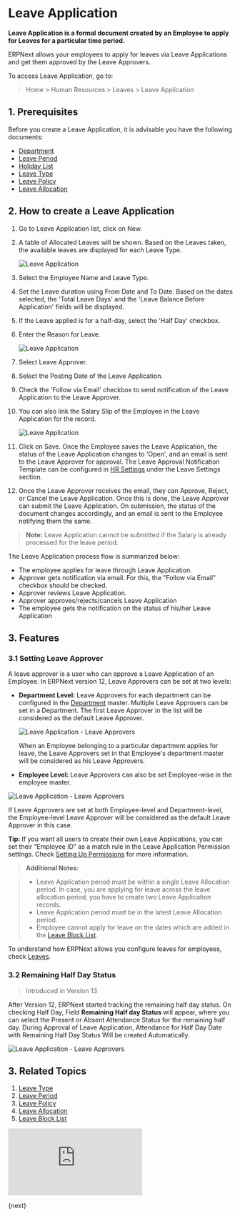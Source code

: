 <!-- add-breadcrumbs -->
# Leave Application

**Leave Application is a formal document created by an Employee to apply for Leaves for a particular time period.**

ERPNext allows your employees to apply for leaves via Leave Applications and get them approved by the Leave Approvers.

To access Leave Application, go to:

> Home > Human Resources > Leaves > Leave Application

## 1. Prerequisites

Before you create a Leave Application, it is advisable you have the following documents:

* [Department](/docs/user/manual/en/human-resources/department)
* [Leave Period](/docs/user/manual/en/human-resources/leave-period)
* [Holiday List](/docs/user/manual/en/human-resources/holiday-list)
* [Leave Type](/docs/user/manual/en/human-resources/leave-type)
* [Leave Policy](/docs/user/manual/en/human-resources/leave-policy)
* [Leave Allocation](/docs/user/manual/en/human-resources/leave-allocation)

## 2. How to create a Leave Application

1. Go to Leave Application list, click on New.
1. A table of Allocated Leaves will be shown. Based on the Leaves taken, the available leaves are displayed for each Leave Type.

     <img class="screenshot" alt="Leave Application" src="{{docs_base_url}}/assets/img/human-resources/leave-app.png">


1. Select the Employee Name and Leave Type.
1. Set the Leave duration using From Date and To Date. Based on the dates selected, the 'Total Leave Days' and the 'Leave Balance Before Application' fields will be displayed.
1. If the Leave applied is for a half-day, select the 'Half Day' checkbox.
1. Enter the Reason for Leave.

    <img class="screenshot" alt="Leave Application" src="{{docs_base_url}}/assets/img/human-resources/leave-app1.png">


1. Select Leave Approver.
1. Select the Posting Date of the Leave Application.
1. Check the 'Follow via Email' checkbox to send notification of the Leave Application to the Leave Approver.
1. You can also link the Salary Slip of the Employee in the Leave Application for the record.

    <img class="screenshot" alt="Leave Application" src="{{docs_base_url}}/assets/img/human-resources/leave-app3.png">

1. Click on Save. Once the Employee saves the Leave Application, the status of the Leave Application changes to 'Open', and an email is sent to the Leave Approver for approval. The Leave Approval Notification Template can be configured in [HR Settings](/docs/user/manual/en/human-resources/hr-settings) under the Leave Settings section.
1. Once the Leave Approver receives the email, they can Approve, Reject, or Cancel the Leave Application. Once this is done, the Leave Approver can submit the Leave Application. On submission, the status of the document changes accordingly, and an email is sent to the Employee notifying them the same.


> **Note:** Leave Application cannot be submitted if the Salary is already processed for the leave period.

The Leave Application process flow is summarized below:

- The employee applies for leave through Leave Application.
- Approver gets notification via email. For this, the "Follow via Email" checkbox should be checked.
- Approver reviews Leave Application.
- Approver approves/rejects/cancels Leave Application
- The employee gets the notification on the status of his/her Leave Application

## 3. Features

### 3.1 Setting Leave Approver

A leave approver is a user who can approve a Leave Application of an Employee. In ERPNext version 12, Leave Approvers can be set at two levels:

* **Department Level:** Leave Approvers for each department can be configured in the [Department](/docs/user/manual/en/human-resources/department) master. Multiple Leave Approvers can be set in a Department. The first Leave Approver in the list will be considered as the default Leave Approver.


    <img class="screenshot" alt="Leave Application - Leave Approvers" src="{{docs_base_url}}/assets/img/human-resources/leave-app4.png">

    When an Employee belonging to a particular department applies for leave, the Leave Approvers set in that Employee's department master will be considered as his Leave Approvers.


* **Employee Level:**
Leave Approvers can also be set Employee-wise in the employee master.


 <img class="screenshot" alt="Leave Application - Leave Approvers" src="{{docs_base_url}}/assets/img/human-resources/employee-level-approvers.png">

If Leave Approvers are set at both Employee-level and Department-level, the Employee-level Leave Approver will be considered as the default Leave Approver in this case.

 **Tip:** If you want all users to create their own Leave Applications, you can set
their “Employee ID” as a match rule in the Leave Application Permission
settings. Check [Setting Up Permissions](/docs/user/manual/en/setting-up/users-and-permissions/user-permissions.html)
for more information.

> **Additional Notes:**

>* Leave Application period must be within a single Leave Allocation period. In case, you are applying for leave across the leave allocation period, you have to create two Leave Application records.
>* Leave Application period must be in the latest Leave Allocation period.
>* Employee cannot apply for leave on the dates which are added in the [Leave Block List](/docs/user/manual/en/human-resources/leave-block-list).

To understand how ERPNext allows you configure leaves for employees, check [Leaves](/docs/user/manual/en/human-resources/leave-management-intro/).


### 3.2 Remaining Half Day Status
> Introduced in Version 13

After Version 12, ERPNext started tracking the remaining half day status. On checking Half Day, Field **Remaining Half day Status** will appear, where you can select the Present or Absent Attendance Status for the remaining half day. During Approval of Leave Application, Attendance for Half Day Date with Remaining Half Day Status Will be created Automatically.

 <img class="screenshot" alt="Leave Application - Leave Approvers" src="{{docs_base_url}}/assets/img/human-resources/remianing-half-day_status-for-leave-apllication.png">

## 3. Related Topics

1. [Leave Type](/docs/user/manual/en/human-resources/leave-type)
1. [Leave Period](/docs/user/manual/en/human-resources/leave-period)
1. [Leave Policy](/docs/user/manual/en/human-resources/leave-policy)
1. [Leave Allocation](/docs/user/manual/en/human-resources/leave-allocation)
1. [Leave Block List](/docs/user/manual/en/human-resources/leave-block-list)



<div class="embed-container">
    <iframe src="https://www.youtube.com/embed/fc0p_AXebc8?rel=0" frameborder="0" allow="autoplay; encrypted-media" allowfullscreen>
    </iframe>
</div>

{next}
